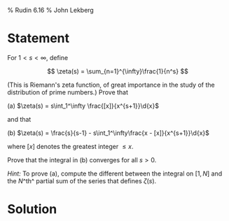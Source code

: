 % Rudin 6.16
% John Lekberg

# Statement

For $1 < s < \infty$, define

$$
\zeta(s) = \sum_{n=1}^{\infty}\frac{1}{n^s}
$$

(This is Riemann's zeta function, of great importance in the study of the distribution of prime numbers.)
Prove that

(a) $\zeta(s) = s\int_1^\infty \frac{[x]}{x^{s+1}}\d{x}$

and that

(b) $\zeta(s) = \frac{s}{s-1} - s\int_1^\infty\frac{x - [x]}{x^{s+1}}\d{x}$

where $[x]$ denotes the greatest integer $\leq x$.

Prove that the integral in (b) converges for all $s > 0$.

*Hint:* To prove (a), compute the different between the integral on $[1,N]$ and the $N$^th^ partial sum of the series that defines $\zeta(s)$.

# Solution
